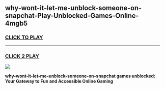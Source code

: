 
## why-wont-it-let-me-unblock-someone-on-snapchat-Play-Unblocked-Games-Online-4mgb5
<h3>
<a href="https://premium76.site?title=why-wont-it-let-me-unblock-someone-on-snapchat&ref=25A">CLICK TO PLAY</a></h3>
<hr>

<h3>
<a href="https://premium76.site?title=why-wont-it-let-me-unblock-someone-on-snapchat&ref=25A">CLICK 2 PLAY</a>
  
</h3>

<a href="https://premium76.site?title=why-wont-it-let-me-unblock-someone-on-snapchat&ref=25A"><img src="https://clearcache.store/games.png"></a>


**why-wont-it-let-me-unblock-someone-on-snapchat games unblocked: Your Gateway to Fun and Accessible Online Gaming**
